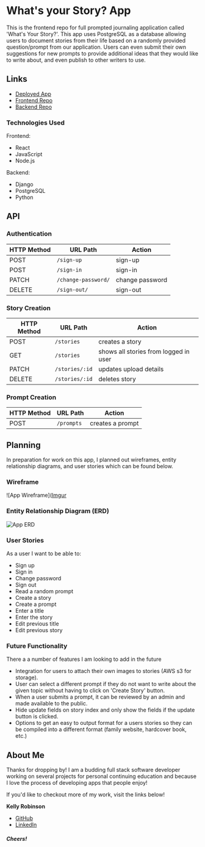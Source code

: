 # What's your Story? App

This is the frontend repo for full prompted journaling application called 'What's Your Story?'. This app uses PostgreSQL as a database allowing users to document stories from their life based on a randomly provided question/prompt from our application.  Users can even submit their own suggestions for new prompts to provide additional ideas that they would like to write about, and even publish to other writers to use.

## Links 
- [Deployed App](https://robinson4623.github.io/WhatsYourStory/)
- [Frontend Repo](https://github.com/robinson4623/WhatsYourStory)
- [Backend Repo](https://github.com/robinson4623/WhatsYourStory-API)

### Technologies Used

Frontend:
- React
- JavaScript
- Node.js

Backend:
- Django
- PostgreSQL
- Python

## API

### Authentication

| HTTP Method | URL Path      | Action |
|--------|--------------------|-------------|
| POST   | `/sign-up`          | sign-up    |
| POST   | `/sign-in`          | sign-in    |
| PATCH  | `/change-password/` | change password  |
| DELETE | `/sign-out/`        | sign-out   |

### Story Creation

| HTTP Method   | URL Path        | Action |
|--------|------------------------|-------------------|
| POST   | `/stories`             | creates a story|
| GET   | `/stories`             | shows all stories from logged in user    |
| PATCH  | `/stories/:id` | updates upload details  |
| DELETE | `/stories/:id`        | deletes story   |

### Prompt Creation

| HTTP Method   | URL Path        | Action |
|--------|------------------------|-------------------|
| POST   | `/prompts`             | creates a prompt |

## Planning

In preparation for work on this app, I planned out wireframes, entity relationship diagrams, and user stories which can be found below.  

### Wireframe
![App Wireframe]([Imgur](https://i.imgur.com/3JhOOdW.jpg "What's your Story? App Wireframe")

### Entity Relationship Diagram (ERD)
![App ERD](https://drive.google.com/file/d/1pWMG-DLMcj2gn4VO7MYLGdV2xWDafOPH/view?usp=sharing "What's Your Story? App ERD")

### User Stories
As a user I want to be able to:
- Sign up 
- Sign in
- Change password
- Sign out
- Read a random prompt
- Create a story
- Create a prompt
- Enter a title
- Enter the story
- Edit previous title
- Edit previous story

### Future Functionality

There a a number of features I am looking to add in the future
- Integration for users to attach their own images to stories (AWS s3 for storage).
- User can select a different prompt if they do not want to write about the given topic without having to click on 'Create Story' button.
- When a user submits a prompt, it can be reviewed by an admin and made available to the public.
- Hide update fields on story index and only show the fields if the update button is clicked.
- Options to get an easy to output format for a users stories so they can be compiled into a different format (family website, hardcover book, etc.)

## About Me

Thanks for dropping by! I am a budding full stack software developer working on several projects for personal continuing education and because I love the process of developing apps that people enjoy!

If you'd like to checkout more of my work, visit the links below!

**Kelly Robinson**
- [GitHub](https://github.com/robinson4623)
- [LinkedIn](https://www.linkedin.com/in/kellymrobinson-dev/)

#### *Cheers!*